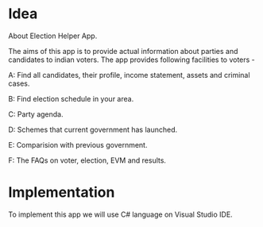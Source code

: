 # Idea
About Election Helper App. 


The aims of this app is to provide actual information about parties and candidates to indian voters. The app provides following facilities to voters -

A: Find all candidates, their profile, income statement, assets and criminal cases.

B: Find election schedule in your area.

C: Party agenda.

D: Schemes that current government has launched.

E: Comparision with previous government.

F: The FAQs on voter, election, EVM and results.

# Implementation

To implement this app we will use C# language on Visual Studio IDE. 
